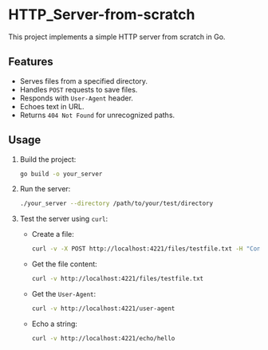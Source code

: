 # HTTP_Server-from-scratch

This project implements a simple HTTP server from scratch in Go.

## Features

- Serves files from a specified directory.
- Handles `POST` requests to save files.
- Responds with `User-Agent` header.
- Echoes text in URL.
- Returns `404 Not Found` for unrecognized paths.

## Usage

1. Build the project:

    ```sh
    go build -o your_server
    ```

2. Run the server:

    ```sh
    ./your_server --directory /path/to/your/test/directory
    ```

3. Test the server using `curl`:

    - Create a file:

        ```sh
        curl -v -X POST http://localhost:4221/files/testfile.txt -H "Content-Length: 27" -d 'This is the content of the file.'
        ```

    - Get the file content:

        ```sh
        curl -v http://localhost:4221/files/testfile.txt
        ```

    - Get the `User-Agent`:

        ```sh
        curl -v http://localhost:4221/user-agent
        ```

    - Echo a string:

        ```sh
        curl -v http://localhost:4221/echo/hello
        ```
